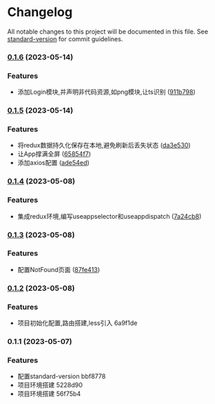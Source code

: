 # Changelog

All notable changes to this project will be documented in this file. See [standard-version](https://github.com/conventional-changelog/standard-version) for commit guidelines.

### [0.1.6](https://github.com/jasonshu1229/lshrs-admin/compare/v0.1.5...v0.1.6) (2023-05-14)


### Features

* 添加Login模块,并声明非代码资源,如png模块,让ts识别 ([911b798](https://github.com/jasonshu1229/lshrs-admin/commit/911b79886bdf9c7f7a31f9ef48399d4685517461))

### [0.1.5](https://github.com/jasonshu1229/lshrs-admin/compare/v0.1.4...v0.1.5) (2023-05-14)


### Features

* 将redux数据持久化保存在本地,避免刷新后丢失状态 ([da3e530](https://github.com/jasonshu1229/lshrs-admin/commit/da3e53072a3318bddacb3a6dfad5a0d8bece584f))
* 让App撑满全屏 ([65854f7](https://github.com/jasonshu1229/lshrs-admin/commit/65854f799d1b937871562a78f685fcb686496020))
* 添加axios配置 ([ade54ed](https://github.com/jasonshu1229/lshrs-admin/commit/ade54edc05fa21a5ca65f59caf9f2c0ecd1c27d0))

### [0.1.4](https://github.com/jasonshu1229/lshrs-admin/compare/v0.1.3...v0.1.4) (2023-05-08)


### Features

* 集成redux环境,编写useappselector和useappdispatch ([7a24cb8](https://github.com/jasonshu1229/lshrs-admin/commit/7a24cb8f492fb111df36c0be5e9db69bc6af5bf3))

### [0.1.3](https://github.com/jasonshu1229/lshrs-admin/compare/v0.1.2...v0.1.3) (2023-05-08)


### Features

* 配置NotFound页面 ([87fe413](https://github.com/jasonshu1229/lshrs-admin/commit/87fe41394691017bb2f8a35035d0bde4caca3355))

### [0.1.2](///compare/v0.1.1...v0.1.2) (2023-05-08)


### Features

* 项目初始化配置,路由搭建,less引入 6a9f1de

### 0.1.1 (2023-05-07)


### Features

* 配置standard-version bbf8778
* 项目环境搭建 5228d90
* 项目环境搭建 56f75b4
